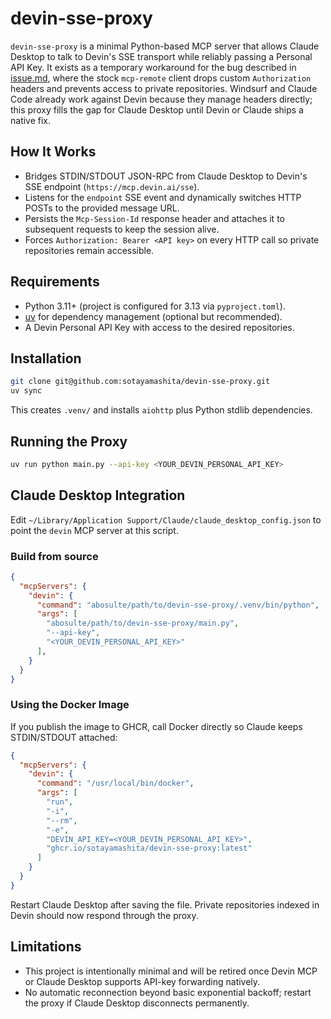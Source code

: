 # devin-sse-proxy

`devin-sse-proxy` is a minimal Python-based MCP server that allows Claude Desktop to talk to Devin's SSE transport while reliably passing a Personal API Key. It exists as a temporary workaround for the bug described in [issue.md](./specs/issue.md), where the stock `mcp-remote` client drops custom `Authorization` headers and prevents access to private repositories. Windsurf and Claude Code already work against Devin because they manage headers directly; this proxy fills the gap for Claude Desktop until Devin or Claude ships a native fix.

## How It Works
- Bridges STDIN/STDOUT JSON-RPC from Claude Desktop to Devin's SSE endpoint (`https://mcp.devin.ai/sse`).
- Listens for the `endpoint` SSE event and dynamically switches HTTP POSTs to the provided message URL.
- Persists the `Mcp-Session-Id` response header and attaches it to subsequent requests to keep the session alive.
- Forces `Authorization: Bearer <API key>` on every HTTP call so private repositories remain accessible.

## Requirements
- Python 3.11+ (project is configured for 3.13 via `pyproject.toml`).
- [uv](https://github.com/astral-sh/uv) for dependency management (optional but recommended).
- A Devin Personal API Key with access to the desired repositories.

## Installation
```bash
git clone git@github.com:sotayamashita/devin-sse-proxy.git
uv sync
```
This creates `.venv/` and installs `aiohttp` plus Python stdlib dependencies.

## Running the Proxy
```bash
uv run python main.py --api-key <YOUR_DEVIN_PERSONAL_API_KEY>
```

## Claude Desktop Integration
Edit `~/Library/Application Support/Claude/claude_desktop_config.json` to point the `devin` MCP server at this script.

### Build from source

```json
{
  "mcpServers": {
    "devin": {
      "command": "abosulte/path/to/devin-sse-proxy/.venv/bin/python",
      "args": [
        "abosulte/path/to/devin-sse-proxy/main.py",
        "--api-key",
        "<YOUR_DEVIN_PERSONAL_API_KEY>"
      ],
    }
  }
}
```

### Using the Docker Image

If you publish the image to GHCR, call Docker directly so Claude keeps STDIN/STDOUT attached:
```json
{
  "mcpServers": {
    "devin": {
      "command": "/usr/local/bin/docker",
      "args": [
        "run",
        "-i",
        "--rm",
        "-e",
        "DEVIN_API_KEY=<YOUR_DEVIN_PERSONAL_API_KEY>",
        "ghcr.io/sotayamashita/devin-sse-proxy:latest"
      ]
    }
  }
}
```

Restart Claude Desktop after saving the file. Private repositories indexed in Devin should now respond through the proxy.

## Limitations
- This project is intentionally minimal and will be retired once Devin MCP or Claude Desktop supports API-key forwarding natively.
- No automatic reconnection beyond basic exponential backoff; restart the proxy if Claude Desktop disconnects permanently.

